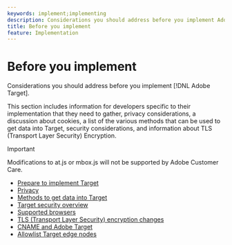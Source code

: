 ```yaml
---
keywords: implement;implementing
description: Considerations you should address before you implement Adobe Target.
title: Before you implement
feature: Implementation
---
```


# Before you implement

Considerations you should address before you implement [!DNL Adobe Target].

This section includes information for developers specific to their implementation that they need to gather, privacy considerations, a discussion about cookies, a list of the various methods that can be used to get data into Target, security considerations, and information about TLS (Transport Layer Security) Encryption. 

>[!IMPORTANT]
>
>Modifications to at.js or mbox.js will not be supported by Adobe Customer Care.

- [Prepare to implement Target](prepare-to-implement-target.md)
- [Privacy](c-privacy/privacy.md)
- [Methods to get data into Target](c-methods-to-get-data-into-target/methods-to-get-data-into-target.md)
- [Target security overview](target-security-overview.md)
- [Supported browsers](supported-browsers.md)
- [TLS (Transport Layer Security) encryption changes](tls-transport-layer-security-encryption.md)
- [CNAME and Adobe Target](implement-cname-support-in-target.md)
- [Allowlist Target edge nodes](/help/c-implementing-target/c-considerations-before-you-implement-target/allowlist-edges.md)
